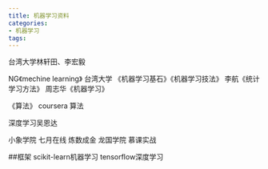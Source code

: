 ```yaml
---
title: 机器学习资料
categories: 
- 机器学习
tags:
---
```



台湾大学林轩田、李宏毅


NG《mechine learning》
台湾大学 《机器学习基石》《机器学习技法》
李航《统计学习方法》
周志华《机器学习》

《算法》
coursera 算法

深度学习吴恩达


小象学院
七月在线
炼数成金
龙国学院
慕课实战


##框架
scikit-learn机器学习
tensorflow深度学习



